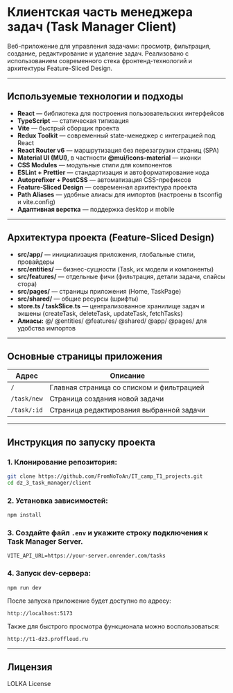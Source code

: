 # Клиентская часть менеджера задач (Task Manager Client)

Веб-приложение для управления задачами: просмотр, фильтрация, создание, редактирование и удаление задач. Реализовано с использованием современного стека фронтенд-технологий и архитектуры Feature-Sliced Design.

---

## Используемые технологии и подходы

- **React** — библиотека для построения пользовательских интерфейсов
- **TypeScript** — статическая типизация
- **Vite** — быстрый сборщик проекта
- **Redux Toolkit** — современный state-менеджер с интеграцией под React
- **React Router v6** — маршрутизация без перезагрузки страниц (SPA)
- **Material UI (MUI)**, в частности **@mui/icons-material** — иконки
- **CSS Modules** — модульные стили для компонентов
- **ESLint + Prettier** — стандартизация и автоформатирование кода
- **Autoprefixer + PostCSS** — автоматизация CSS-префиксов
- **Feature-Sliced Design** — современная архитектура проекта
- **Path Aliases** — удобные алиасы для импортов (настроены в tsconfig и vite.config)
- **Адаптивная верстка** — поддержка desktop и mobile

---

## Архитектура проекта (Feature-Sliced Design)

- **src/app/** — инициализация приложения, глобальные стили, провайдеры
- **src/entities/** — бизнес-сущности (Task, их модели и компоненты)
- **src/features/** — отдельные фичи (фильтрация, детали задачи, слайсы стора)
- **src/pages/** — страницы приложения (Home, TaskPage)
- **src/shared/** — общие ресурсы (шрифты)
- **store.ts / taskSlice.ts** — централизованное хранилище задач и экшены (createTask, deleteTask, updateTask, fetchTasks)
- **Алиасы:** @/ @entities/ @features/ @shared/ @app/ @pages/ для удобства импортов

---

## Основные страницы приложения

| Адрес         | Описание                                   |
| ------------- | ------------------------------------------ |
| `/`           | Главная страница со списком и фильтрацией  |
| `/task/new`   | Страница создания новой задачи             |
| `/task/:id`   | Страница редактирования выбранной задачи   |

---

## Инструкция по запуску проекта

### 1. **Клонирование репозитория:**
```bash
git clone https://github.com/FromNoToAn/IT_camp_T1_projects.git
cd dz_3_task_manager/client
```

### 2. **Установка зависимостей:**
```bash
npm install
```

### 3. **Создайте файл `.env` и укажите строку подключения к Task Manager Server.**
```
VITE_API_URL=https://your-server.onrender.com/tasks
```

### 4. **Запуск dev-сервера:**
```bash
npm run dev
```

После запуска приложение будет доступно по адресу:
```
http://localhost:5173
```
Также для быстрого просмотра функционала можно воспользоваться:
```
http://t1-dz3.proffloud.ru
```

---

## Лицензия

LOLKA License

